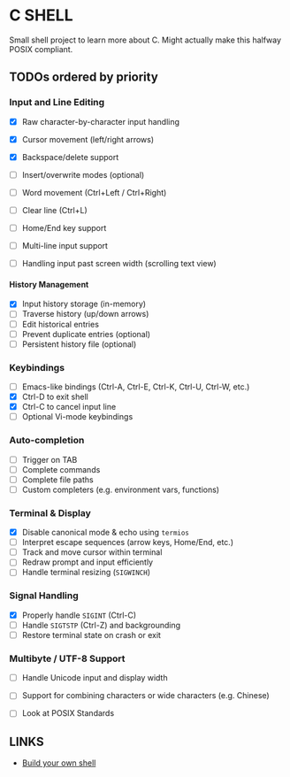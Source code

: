 # C SHELL

Small shell project to learn more about C. Might actually make this halfway POSIX compliant.

## TODOs ordered by priority

### Input and Line Editing
- [x] Raw character-by-character input handling
- [x] Cursor movement (left/right arrows)
- [x] Backspace/delete support
- [ ] Insert/overwrite modes (optional)
- [ ] Word movement (Ctrl+Left / Ctrl+Right)
- [ ] Clear line (Ctrl+L)
- [ ] Home/End key support

- [ ] Multi-line input support
- [ ] Handling input past screen width (scrolling text view)

#### History Management
- [x] Input history storage (in-memory)
- [ ] Traverse history (up/down arrows)
- [ ] Edit historical entries
- [ ] Prevent duplicate entries (optional)
- [ ] Persistent history file (optional)

### Keybindings
- [ ] Emacs-like bindings (Ctrl-A, Ctrl-E, Ctrl-K, Ctrl-U, Ctrl-W, etc.)
- [x] Ctrl-D to exit shell
- [x] Ctrl-C to cancel input line
- [ ] Optional Vi-mode keybindings

### Auto-completion
- [ ] Trigger on TAB
- [ ] Complete commands
- [ ] Complete file paths
- [ ] Custom completers (e.g. environment vars, functions)

### Terminal & Display
- [x] Disable canonical mode & echo using `termios`
- [ ] Interpret escape sequences (arrow keys, Home/End, etc.)
- [ ] Track and move cursor within terminal
- [ ] Redraw prompt and input efficiently
- [ ] Handle terminal resizing (`SIGWINCH`)

###  Signal Handling
- [x] Properly handle `SIGINT` (Ctrl-C)
- [ ] Handle `SIGTSTP` (Ctrl-Z) and backgrounding
- [ ] Restore terminal state on crash or exit

### Multibyte / UTF-8 Support
- [ ] Handle Unicode input and display width
- [ ] Support for combining characters or wide characters (e.g. Chinese)

- [ ] Look at POSIX Standards

## LINKS
- [Build your own shell](https://github.com/tokenrove/build-your-own-shell)
